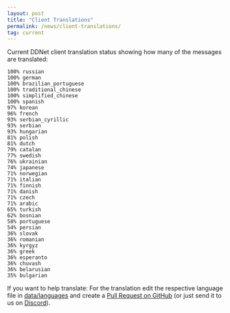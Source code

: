 ```yaml
---
layout: post
title: "Client Translations"
permalink: /news/client-translations/
tag: current
---
```


Current DDNet client translation status showing how many of the messages are translated:

```
100% russian
100% german
100% brazilian_portuguese
100% traditional_chinese
100% simplified_chinese
100% spanish
97% korean
96% french
93% serbian_cyrillic
93% serbian
93% hungarian
81% polish
81% dutch
79% catalan
77% swedish
76% ukrainian
74% japanese
71% norwegian
71% italian
71% finnish
71% danish
71% czech
71% arabic
65% turkish
62% bosnian
58% portuguese
54% persian
36% slovak
36% romanian
36% kyrgyz
36% greek
36% esperanto
36% chuvash
36% belarusian
35% bulgarian
```

If you want to help translate: For the translation edit the respective language file in [data/languages](https://github.com/ddnet/ddnet/tree/master/data/languages) and create a [Pull Request on GitHub](https://github.com/ddnet/ddnet/) (or just send it to us on [Discord](/discord/)).
